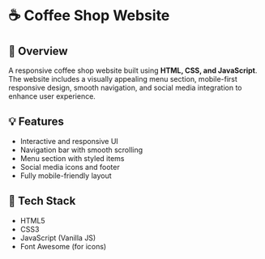 # ☕ Coffee Shop Website

## 📝 Overview
A responsive coffee shop website built using **HTML, CSS, and JavaScript**. The website includes a visually appealing menu section, mobile-first responsive design, smooth navigation, and social media integration to enhance user experience.

## 💡 Features
- Interactive and responsive UI
- Navigation bar with smooth scrolling
- Menu section with styled items
- Social media icons and footer
- Fully mobile-friendly layout

## 🧰 Tech Stack
- HTML5
- CSS3
- JavaScript (Vanilla JS)
- Font Awesome (for icons)



